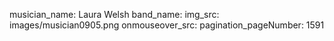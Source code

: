 musician_name: Laura Welsh
band_name: 
img_src: images/musician0905.png
onmouseover_src: 
pagination_pageNumber: 1591